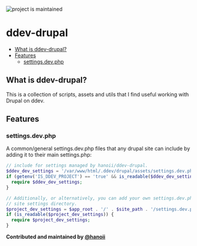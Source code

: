 <!-- [![tests](https://github.com/hanoii/ddev-drupal/actions/workflows/tests.yml/badge.svg)](https://github.com/hanoii/ddev-drupal/actions/workflows/tests.yml) -->

![project is maintained](https://img.shields.io/maintenance/yes/2024.svg)

# ddev-drupal

<!-- toc -->

- [What is ddev-drupal?](#what-is-ddev-drupal)
- [Features](#features)
  * [settings.dev.php](#settingsdevphp)

<!-- tocstop -->

## What is ddev-drupal?

This is a collection of scripts, assets and utils that I find useful working
with Drupal on ddev.

## Features

### settings.dev.php

A common/general settings.dev.php files that any drupal site can include by
adding it to their main settings.php:

```php
// include for settings managed by hanoii/ddev-drupal.
$ddev_dev_settings = '/var/www/html/.ddev/drupal/assets/settings.dev.php';
if (getenv('IS_DDEV_PROJECT') == 'true' && is_readable($ddev_dev_settings)) {
  require $ddev_dev_settings;
}

// Additionally, or alternatively, you can add your own settings.dev.php to your 
// site settings directory.
$project_dev_settings = $app_root . '/' . $site_path . '/settings.dev.php';
if (is_readable($project_dev_settings)) {
  require $project_dev_settings;
}
```

**Contributed and maintained by [@hanoii](https://github.com/hanoii)**
